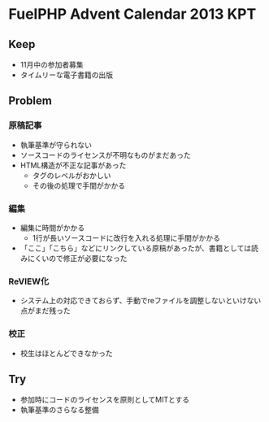 # FuelPHP Advent Calendar 2013 KPT

## Keep

- 11月中の参加者募集
- タイムリーな電子書籍の出版

## Problem

### 原稿記事

- 執筆基準が守られない
- ソースコードのライセンスが不明なものがまだあった
- HTML構造が不正な記事があった
   - <h>タグのレベルがおかしい
   - その後の処理で手間がかかる

### 編集

- 編集に時間がかかる
   - 1行が長いソースコードに改行を入れる処理に手間がかかる
- 「ここ」「こちら」などにリンクしている原稿があったが、書籍としては読みにくいので修正が必要になった

### ReVIEW化

- システム上の対応できておらず、手動でreファイルを調整しないといけない点がまだ残った

### 校正

- 校生はほとんどできなかった

## Try

- 参加時にコードのライセンスを原則としてMITとする
- 執筆基準のさらなる整備
